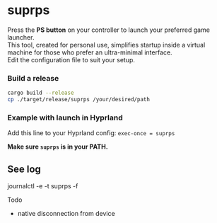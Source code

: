 # suprps

Press the **PS button** on your controller to launch your preferred game launcher.  
This tool, created for personal use, simplifies startup inside a virtual machine for those who prefer an ultra-minimal interface.  
Edit the configuration file to suit your setup.

### Build a release

```sh
cargo build --release
cp ./target/release/suprps /your/desired/path
```

### Example with launch in Hyprland
Add this line to your Hyprland config: `exec-once = suprps`

**Make sure `suprps` is in your PATH.**

## See log
journalctl -e -t suprps -f

Todo

- native disconnection from device
